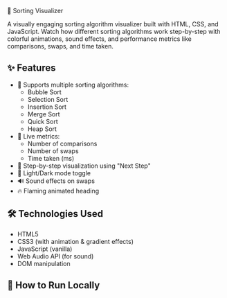  🔢 Sorting Visualizer

A visually engaging sorting algorithm visualizer built with HTML, CSS, and JavaScript. Watch how different sorting algorithms work step-by-step with colorful animations, sound effects, and performance metrics like comparisons, swaps, and time taken.

## ✨ Features

- 🔁 Supports multiple sorting algorithms:
  - Bubble Sort
  - Selection Sort
  - Insertion Sort
  - Merge Sort
  - Quick Sort
  - Heap Sort
- 🧮 Live metrics:
  - Number of comparisons
  - Number of swaps
  - Time taken (ms)
- 🧭 Step-by-step visualization using "Next Step"
- 🌙 Light/Dark mode toggle
- 🔊 Sound effects on swaps
- 🔥 Flaming animated heading





## 🛠️ Technologies Used

- HTML5
- CSS3 (with animation & gradient effects)
- JavaScript (vanilla)
- Web Audio API (for sound)
- DOM manipulation

## 🚀 How to Run Locally


